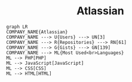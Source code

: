 <h1 align="center">Atlassian</h1>

```mermaid
graph LR
COMPANY_NAME{Atlassian}
COMPANY_NAME ---> U{Users} ---> UN[3]
COMPANY_NAME ---> R{Repositories} ---> RN[61]
COMPANY_NAME ---> G{Gists} ---> GN[139]
COMPANY_NAME ---> ML{Most Used<br>Languages}
ML --> PHP[PHP]
ML --> JavaScript[JavaScript]
ML --> CSS[CSS]
ML --> HTML[HTML]
```
